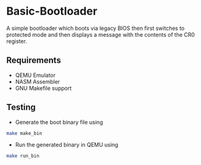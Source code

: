 # Basic-Bootloader
A simple bootloader which boots via legacy BIOS then first switches to protected mode and then displays a message with the contents of the CR0 register.

## Requirements
- QEMU Emulator
- NASM Assembler
- GNU Makefile support

## Testing
- Generate the boot binary file using 
```sh
make make_bin
```
- Run the generated binary in QEMU using
```sh
make run_bin
```
